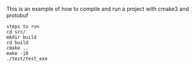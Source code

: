 This is an example of how to compile and run a project with cmake3 and protobuf

	steps to run
	cd src/
	mkdir build
	cd build
	cmake ..
	make -j8
	./test/test_exe

